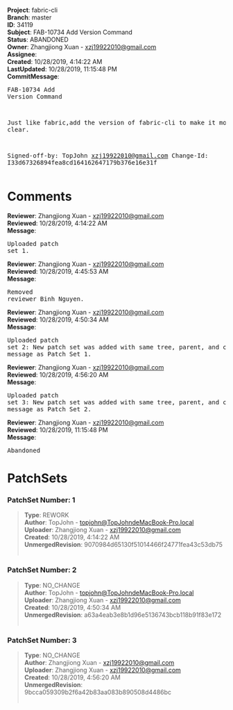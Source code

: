 <strong>Project</strong>: fabric-cli<br><strong>Branch</strong>: master<br><strong>ID</strong>: 34119<br><strong>Subject</strong>: FAB-10734 Add Version Command<br><strong>Status</strong>: ABANDONED<br><strong>Owner</strong>: Zhangjiong Xuan - xzj19922010@gmail.com<br><strong>Assignee</strong>:<br><strong>Created</strong>: 10/28/2019, 4:14:22 AM<br><strong>LastUpdated</strong>: 10/28/2019, 11:15:48 PM<br><strong>CommitMessage</strong>:<br><pre>FAB-10734 Add Version Command

Just like fabric,add the version of fabric-cli to make it more clear.

Signed-off-by: TopJohn <xzj19922010@gmail.com>
Change-Id: I33d67326894fea8cd164162647179b376e16e31f
</pre><h1>Comments</h1><strong>Reviewer</strong>: Zhangjiong Xuan - xzj19922010@gmail.com<br><strong>Reviewed</strong>: 10/28/2019, 4:14:22 AM<br><strong>Message</strong>: <pre>Uploaded patch set 1.</pre><strong>Reviewer</strong>: Zhangjiong Xuan - xzj19922010@gmail.com<br><strong>Reviewed</strong>: 10/28/2019, 4:45:53 AM<br><strong>Message</strong>: <pre>Removed reviewer Binh Nguyen.</pre><strong>Reviewer</strong>: Zhangjiong Xuan - xzj19922010@gmail.com<br><strong>Reviewed</strong>: 10/28/2019, 4:50:34 AM<br><strong>Message</strong>: <pre>Uploaded patch set 2: New patch set was added with same tree, parent, and commit message as Patch Set 1.</pre><strong>Reviewer</strong>: Zhangjiong Xuan - xzj19922010@gmail.com<br><strong>Reviewed</strong>: 10/28/2019, 4:56:20 AM<br><strong>Message</strong>: <pre>Uploaded patch set 3: New patch set was added with same tree, parent, and commit message as Patch Set 2.</pre><strong>Reviewer</strong>: Zhangjiong Xuan - xzj19922010@gmail.com<br><strong>Reviewed</strong>: 10/28/2019, 11:15:48 PM<br><strong>Message</strong>: <pre>Abandoned</pre><h1>PatchSets</h1><h3>PatchSet Number: 1</h3><blockquote><strong>Type</strong>: REWORK<br><strong>Author</strong>: TopJohn - topjohn@TopJohndeMacBook-Pro.local<br><strong>Uploader</strong>: Zhangjiong Xuan - xzj19922010@gmail.com<br><strong>Created</strong>: 10/28/2019, 4:14:22 AM<br><strong>UnmergedRevision</strong>: 9070984d65130f51014466f24771fea43c53db75<br><br></blockquote><h3>PatchSet Number: 2</h3><blockquote><strong>Type</strong>: NO_CHANGE<br><strong>Author</strong>: TopJohn - topjohn@TopJohndeMacBook-Pro.local<br><strong>Uploader</strong>: Zhangjiong Xuan - xzj19922010@gmail.com<br><strong>Created</strong>: 10/28/2019, 4:50:34 AM<br><strong>UnmergedRevision</strong>: a63a4eab3e8b1d96e5136743bcb118b91f83e172<br><br></blockquote><h3>PatchSet Number: 3</h3><blockquote><strong>Type</strong>: NO_CHANGE<br><strong>Author</strong>: Zhangjiong Xuan - xzj19922010@gmail.com<br><strong>Uploader</strong>: Zhangjiong Xuan - xzj19922010@gmail.com<br><strong>Created</strong>: 10/28/2019, 4:56:20 AM<br><strong>UnmergedRevision</strong>: 9bcca059309b2f6a42b83aa083b890508d4486bc<br><br></blockquote>